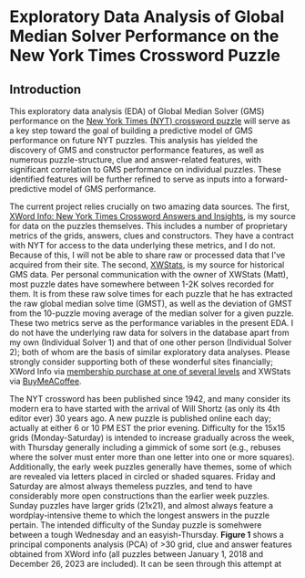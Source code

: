 # Exploratory Data Analysis of Global Median Solver Performance on the New York Times Crossword Puzzle
## Introduction
This exploratory data analysis (EDA) of Global Median Solver (GMS) performance on the [New York Times (NYT) crossword puzzle](https://www.nytimes.com/crosswords) will serve as a key step toward the goal of building a predictive model of GMS performance on future NYT puzzles. This analysis has yielded the discovery of GMS and constructor performance features, as well as numerous puzzle-structure, clue and answer-related features, with significant correlation to GMS performance on individual puzzles. These identified features will be further refined to serve as inputs into a forward-predictive model of GMS performance. 

The current project relies crucially on two amazing data sources. The first, [XWord Info: New York Times Crossword Answers and Insights](https://www.xwordinfo.com/), is my source for data on the puzzles themselves. This includes a number of proprietary metrics of the grids, answers, clues and constructors. They have a contract with NYT for access to the data underlying these metrics, and I do not. Because of this, I will not be able to share raw or processed data that I've acquired from their site. The second, [XWStats](xwstats.com), is my source for historical GMS data. Per personal communication with the owner of XWStats (Matt), most puzzle dates have somewhere between 1-2K solves recorded for them. It is from these raw solve times for each puzzle that he has extracted the raw global median solve time (GMST), as well as the deviation of GMST from the 10-puzzle moving average of the median solver for a given puzzle. These two metrics serve as the performance variables in the present EDA. I do not have the underlying raw data for solvers in the database apart from my own (Individual Solver 1) and that of one other person (Individual Solver 2); both of whom are the basis of similar exploratory data analyses. Please strongly consider supporting both of these wonderful sites financially; XWord Info via [membership purchase at one of several levels](https://www.xwordinfo.com/Pay) and XWStats via [BuyMeACoffee](https://www.buymeacoffee.com/xwstats). 

The NYT crossword has been published since 1942, and many consider its modern era to have started with the arrival of Will Shortz (as only its 4th editor ever) 30 years ago. A new puzzle is published online each day; actually at either 6 or 10 PM EST the prior evening. Difficulty for the 15x15 grids (Monday-Saturday) is intended to increase gradually across the week, with Thursday generally including a gimmick of some sort (e.g., rebuses where the solver must enter more than one letter into one or more squares). Additionally, the early week puzzles generally have themes, some of which are revealed via letters placed in circled or shaded squares. Friday and Saturday are almost always themeless puzzles, and tend to have considerably more open constructions than the earlier week puzzles. Sunday puzzles have larger grids (21x21), and almost always feature a wordplay-intensive theme to which the longest answers in the puzzle pertain. The intended difficulty of the Sunday puzzle is somehwere between a tough Wednesday and an easyish-Thursday. **Figure 1** shows a principal components analysis (PCA) of >30 grid, clue and answer features obtained from XWord info (all puzzles between January 1, 2018 and December 26, 2023 are included). It can be seen through this attempt at     
